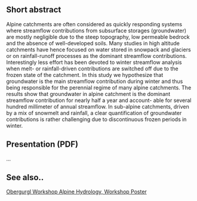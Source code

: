 ## Short abstract

Alpine catchments are often considered as quickly responding systems where streamflow contributions from subsurface storages (groundwater) are mostly negligible due to the steep topography, low permeable bedrock and the absence of well-developed soils. Many studies in high altitude catchments have hence focused on water stored in snowpack and glaciers or on rainfall-runoff processes as the dominant streamflow contributions. Interestingly less effort has been devoted to winter streamflow analysis when melt- or rainfall-driven contributions are switched off due to the frozen state of the catchment. In this study we hypothesize that groundwater is the main streamflow contribution during winter and thus being responsible for the perennial regime of many alpine catchments. The results show that groundwater in alpine catchment is the dominant streamflow contribution for nearly half a year and account- able for several hundred millimeter of annual streamflow. In sub-alpine catchments, driven by a mix of snowmelt and rainfall, a clear quantification of groundwater contributions is rather challenging due to discontinuous frozen periods in winter.

## Presentation (PDF)

...

## See also..
[Obergurgl Workshop Alpine Hydrology, Workshop Poster](https://github.com/modche/science_contr/tree/master/ogw2017)
